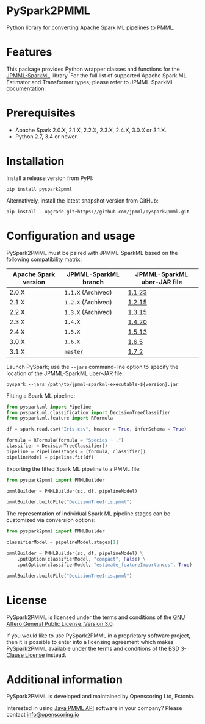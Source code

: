 PySpark2PMML
============

Python library for converting Apache Spark ML pipelines to PMML.

# Features #

This package provides Python wrapper classes and functions for the [JPMML-SparkML](https://github.com/jpmml/jpmml-sparkml) library. For the full list of supported Apache Spark ML Estimator and Transformer types, please refer to JPMML-SparkML documentation.

# Prerequisites #

* Apache Spark 2.0.X, 2.1.X, 2.2.X, 2.3.X, 2.4.X, 3.0.X or 3.1.X.
* Python 2.7, 3.4 or newer.

# Installation #

Install a release version from PyPI:

```
pip install pyspark2pmml
```

Alternatively, install the latest snapshot version from GitHub:

```
pip install --upgrade git+https://github.com/jpmml/pyspark2pmml.git
```

# Configuration and usage #

PySpark2PMML must be paired with JPMML-SparkML based on the following compatibility matrix:

| Apache Spark version | JPMML-SparkML branch | JPMML-SparkML uber-JAR file |
|----------------------|----------------------|-----------------------------|
| 2.0.X | `1.1.X` (Archived) | [1.1.23](https://github.com/jpmml/jpmml-sparkml/releases/download/1.1.23/jpmml-sparkml-executable-1.1.23.jar) |
| 2.1.X | `1.2.X` (Archived) | [1.2.15](https://github.com/jpmml/jpmml-sparkml/releases/download/1.2.15/jpmml-sparkml-executable-1.2.15.jar) |
| 2.2.X | `1.3.X` (Archived) | [1.3.15](https://github.com/jpmml/jpmml-sparkml/releases/download/1.3.15/jpmml-sparkml-executable-1.3.15.jar) |
| 2.3.X | `1.4.X` | [1.4.20](https://github.com/jpmml/jpmml-sparkml/releases/download/1.4.20/jpmml-sparkml-executable-1.4.20.jar) |
| 2.4.X | `1.5.X` | [1.5.13](https://github.com/jpmml/jpmml-sparkml/releases/download/1.5.13/jpmml-sparkml-executable-1.5.13.jar) |
| 3.0.X | `1.6.X` | [1.6.5](https://github.com/jpmml/jpmml-sparkml/releases/download/1.6.5/jpmml-sparkml-executable-1.6.5.jar) |
| 3.1.X | `master` | [1.7.2](https://github.com/jpmml/jpmml-sparkml/releases/download/1.7.2/jpmml-sparkml-executable-1.7.2.jar) |

Launch PySpark; use the `--jars` command-line option to specify the location of the JPMML-SparkML uber-JAR file:
```
pyspark --jars /path/to/jpmml-sparkml-executable-${version}.jar
```

Fitting a Spark ML pipeline:

```python
from pyspark.ml import Pipeline
from pyspark.ml.classification import DecisionTreeClassifier
from pyspark.ml.feature import RFormula

df = spark.read.csv("Iris.csv", header = True, inferSchema = True)

formula = RFormula(formula = "Species ~ .")
classifier = DecisionTreeClassifier()
pipeline = Pipeline(stages = [formula, classifier])
pipelineModel = pipeline.fit(df)
```

Exporting the fitted Spark ML pipeline to a PMML file:

```python
from pyspark2pmml import PMMLBuilder

pmmlBuilder = PMMLBuilder(sc, df, pipelineModel)

pmmlBuilder.buildFile("DecisionTreeIris.pmml")
```

The representation of individual Spark ML pipeline stages can be customized via conversion options:

```python
from pyspark2pmml import PMMLBuilder

classifierModel = pipelineModel.stages[1]

pmmlBuilder = PMMLBuilder(sc, df, pipelineModel) \
	.putOption(classifierModel, "compact", False) \
	.putOption(classifierModel, "estimate_featureImportances", True)

pmmlBuilder.buildFile("DecisionTreeIris.pmml")
```

# License #

PySpark2PMML is licensed under the terms and conditions of the [GNU Affero General Public License, Version 3.0](https://www.gnu.org/licenses/agpl-3.0.html).

If you would like to use PySpark2PMML in a proprietary software project, then it is possible to enter into a licensing agreement which makes PySpark2PMML available under the terms and conditions of the [BSD 3-Clause License](https://opensource.org/licenses/BSD-3-Clause) instead.

# Additional information #

PySpark2PMML is developed and maintained by Openscoring Ltd, Estonia.

Interested in using [Java PMML API](https://github.com/jpmml) software in your company? Please contact [info@openscoring.io](mailto:info@openscoring.io)
